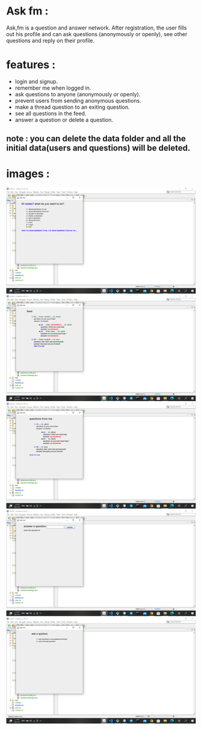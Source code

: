 # Ask fm :

Ask,fm is a question and answer network. After registration, the user fills out his profile and can ask questions (anonymously or openly), see other questions and reply on their profile.

# features :

- login and signup.
- remember me when logged in.
- ask questions to anyone (anonymously or openly).
- prevent users from sending anonymous questions.
- make a thread question to an exiting question.
- see all questions in the feed.
- answer a question or delete a question.

## note : you can delete the data folder and all the initial data(users and questions) will be deleted.

# images :

![example 1](https://github.com/AbdulrhmanSayedAli/AskFm/blob/master/images/1.png)
![example 2](https://github.com/AbdulrhmanSayedAli/AskFm/blob/master/images/2.png)
![example 3](https://github.com/AbdulrhmanSayedAli/AskFm/blob/master/images/3.png)
![example 4](https://github.com/AbdulrhmanSayedAli/AskFm/blob/master/images/4.png)
![example 5](https://github.com/AbdulrhmanSayedAli/AskFm/blob/master/images/5.png)
